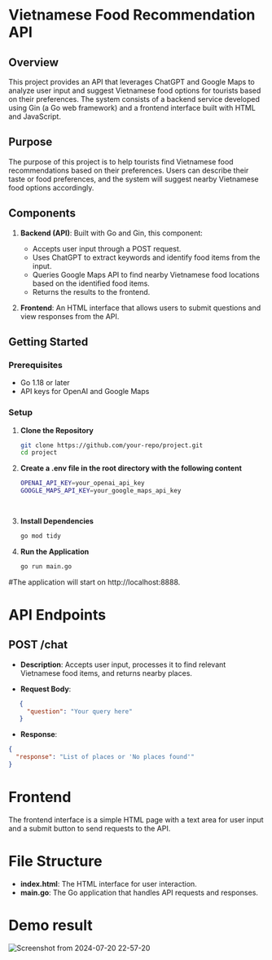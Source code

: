 # Vietnamese Food Recommendation API

## Overview

This project provides an API that leverages ChatGPT and Google Maps to analyze user input and suggest Vietnamese food options for tourists based on their preferences. The system consists of a backend service developed using Gin (a Go web framework) and a frontend interface built with HTML and JavaScript.

## Purpose

The purpose of this project is to help tourists find Vietnamese food recommendations based on their preferences. Users can describe their taste or food preferences, and the system will suggest nearby Vietnamese food options accordingly.

## Components

1. **Backend (API)**: Built with Go and Gin, this component:
   - Accepts user input through a POST request.
   - Uses ChatGPT to extract keywords and identify food items from the input.
   - Queries Google Maps API to find nearby Vietnamese food locations based on the identified food items.
   - Returns the results to the frontend.

2. **Frontend**: An HTML interface that allows users to submit questions and view responses from the API.

## Getting Started

### Prerequisites

- Go 1.18 or later
- API keys for OpenAI and Google Maps

### Setup

1. **Clone the Repository**

   ```bash
   git clone https://github.com/your-repo/project.git
   cd project
2. **Create a .env file in the root directory with the following content**

   ```bash
   OPENAI_API_KEY=your_openai_api_key
   GOOGLE_MAPS_API_KEY=your_google_maps_api_key

 
3. **Install Dependencies**

   ```bash
   go mod tidy

4. **Run the Application**

   ```bash
   go run main.go

#The application will start on http://localhost:8888.

# API Endpoints

## POST /chat

- **Description**: Accepts user input, processes it to find relevant Vietnamese food items, and returns nearby places.

- **Request Body**:

```json
   {
     "question": "Your query here"
   }
```
- **Response**:

```json
{
  "response": "List of places or 'No places found'"
}
```
# Frontend
The frontend interface is a simple HTML page with a text area for user input and a submit button to send requests to the API.

# File Structure
- **index.html**: The HTML interface for user interaction.
- **main.go**: The Go application that handles API requests and responses.
   
# Demo result

![Screenshot from 2024-07-20 22-57-20](https://github.com/user-attachments/assets/30b68600-c34c-4544-a682-d770fa8442ef)
